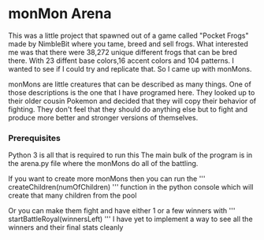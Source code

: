 # monMon Arena

This was a little project that spawned out of a game called 
"Pocket Frogs" made by NimbleBit where you tame, breed and sell 
frogs. What interested me was that there were 38,272 unique different
frogs that can be bred there. With 23 diffent base colors,16 
accent colors and 104 patterns. I wanted to see if I could try 
and replicate that. So I came up with monMons.

monMons are little creatures that can be described as many things.
One of those descriptions is the one that I have programed here.
They looked up to their older cousin Pokemon and decided that
they will copy their behavior of fighting. They don't feel that
they should do anything else but to fight and produce more better
and stronger versions of themselves.

### Prerequisites

Python 3 is all that is required to run this
The main bulk of the program is in the arena.py file where the
monMons do all of the battling.



If you want to create more monMons then you can run the 
'''
createChildren(numOfChildren)
'''
function in the python console  which will create that many children 
from the pool

Or you can make them fight and have either 1 or a few winners with
'''
startBattleRoyal(winnersLeft)
'''
I have yet to implement a way to see all the winners and their final
stats cleanly

